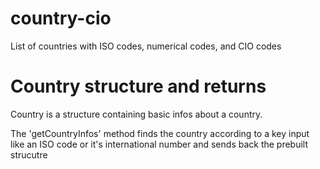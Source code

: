 # country-cio

List of countries with ISO codes, numerical codes, and CIO codes

# Country structure and returns

Country is a structure containing basic infos about a country.

The 'getCountryInfos' method finds the country according to a key input like an ISO code or it's international number and sends back the prebuilt strucutre
